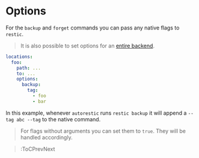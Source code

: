 # Options

For the `backup` and `forget` commands you can pass any native flags to `restic`.

> It is also possible to set options for an [entire backend](/backend/options).

```yaml
locations:
  foo:
    path: ...
    to: ...
    options:
      backup:
        tag:
          - foo
          - bar
```

In this example, whenever `autorestic` runs `restic backup` it will append a `--tag abc --tag` to the native command.

> For flags without arguments you can set them to `true`. They will be handled accordingly.

> :ToCPrevNext
